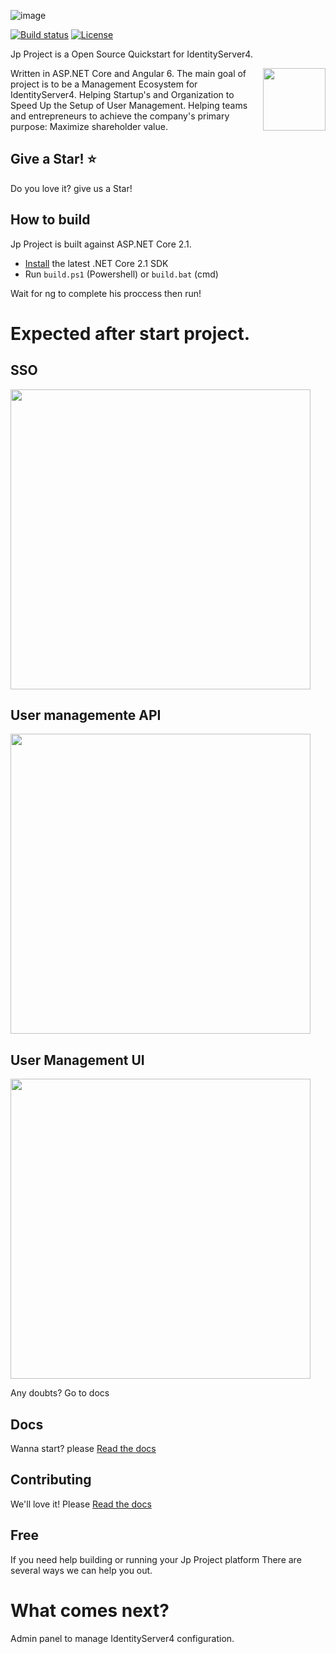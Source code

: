 ![image](https://github.com/brunohbrito/JP-Project/blob/master/docs/images/logo.png?raw=true)

[![Build status](https://ci.appveyor.com/api/projects/status/08v6mg6q439x16xt?svg=true)](https://ci.appveyor.com/project/brunohbrito/jp-project)
[![License](https://img.shields.io/github/license/brunohbrito/jp-project.svg)](LICENSE)

Jp Project is a Open Source Quickstart for IdentityServer4. 

[<img align="right" width="100px" src="https://dotnetfoundation.org/images/logo_big.svg" />](https://dotnetfoundation.org/projects?q=identityserver&type=project)
Written in ASP.NET Core and Angular 6.
The main goal of project is to be a Management Ecosystem for IdentityServer4. Helping Startup's and Organization to Speed Up the Setup of User Management. Helping teams and entrepreneurs to achieve the company's primary purpose: Maximize shareholder value.

## Give a Star! :star:

Do you love it? give us a Star!

## How to build
Jp Project is built against ASP.NET Core 2.1.

* [Install](https://www.microsoft.com/net/download/core#/current) the latest .NET Core 2.1 SDK
* Run `build.ps1` (Powershell) or `build.bat` (cmd)

Wait for ng to complete his proccess then run!

# Expected after start project.

## SSO
<img src="https://github.com/brunohbrito/JP-Project/blob/master/docs/images/expectedsso.JPG?raw=true" width="480" />

## User managemente API
<img src="https://github.com/brunohbrito/JP-Project/blob/master/docs/images/expectedusermanagement.JPG?raw=true" width="480" />

## User Management UI
<img src="https://github.com/brunohbrito/JP-Project/blob/master/docs/images/expectedangular.JPG?raw=true" width="480" />

Any doubts? Go to docs

## Docs

Wanna start? please [Read the docs](https://jp-project.readthedocs.io/en/latest/index.html)

## Contributing

We'll love it! Please [Read the docs](https://jp-project.readthedocs.io/en/latest/index.html)

## Free

If you need help building or running your Jp Project platform
There are several ways we can help you out.

# What comes next?

Admin panel to manage IdentityServer4 configuration.
